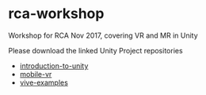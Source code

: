 # rca-workshop
Workshop for RCA Nov 2017, covering VR and MR in Unity

Please download the linked Unity Project repositories

+ [introduction-to-unity](https://github.com/Adjuvant/introduction-to-unity)
+ [mobile-vr](https://github.com/Adjuvant/mobile-vr)
+ [vive-examples](https://github.com/Adjuvant/vive-examples)
